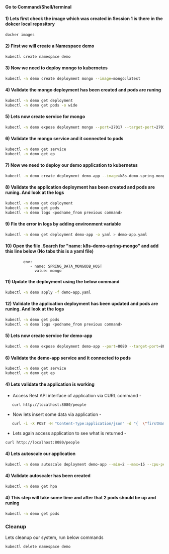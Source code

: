 ##

#### Go to Command/Shell/terminal

#### 1) Lets first check the image which was created in Session 1 is there in the dokcer local repository

```bash
docker images
```

#### 2) First we will create a Namespace demo

```bash
kubectl create namespace demo
```

#### 3) Now we need to deploy mongo to kubernetes


```bash
kubectl -n demo create deployment mongo --image=mongo:latest
```

#### 4) Validate the mongo deployment has been created and pods are runing

``` bash
kubectl -n demo get deployment
kubectl -n demo get pods -o wide
```

#### 5) Lets now create service for mongo

``` bash
kubectl -n demo expose deployment mongo --port=27017 --target-port=27017
```

#### 6) Validate the mongo service and it connected to pods

``` bash
kubectl -n demo get service
kubectl -n demo get ep
```


#### 7) Now we need to deploy our demo application to kubernetes

``` bash
kubectl -n demo create deployment demo-app --image=k8s-demo-spring-mongo:1 
```


#### 8) Validate the application deployment has been created and pods are runing. And look at the logs

``` bash
kubectl -n demo get deployment
kubectl -n demo get pods
kubectl -n demo logs <podname_from previous command>
```

#### 9) Fix the error in logs by adding environment variable

``` bash
kubectl -n demo get deployment demo-app -o yaml > demo-app.yaml
```

#### 10) Open the file .Search for "name: k8s-demo-spring-mongo" and add this line below (No tabs this is a yaml file)

```
        env:
           - name: SPRING_DATA_MONGODB_HOST
             value: mongo
```

#### 11) Update the deployment using the below command

``` bash
kubectl -n demo apply -f demo-app.yaml
```

#### 12) Validate the application deployment has been updated and pods are runing. And look at the logs

``` bash
kubectl -n demo get pods
kubectl -n demo logs <podname_from previous command>
```


#### 5) Lets now create service for demo-app

``` bash
kubectl -n demo expose deployment demo-app --port=8080 --target-port=8080 --type=LoadBalancer 
```

#### 6) Validate the demo-app service and it connected to pods

``` bash
kubectl -n demo get service
kubectl -n demo get ep
```

#### 4) Lets validate the application is working

* Access Rest API interface of application via CURL command -  

 ```bash
    curl http://localhost:8080/people
 ```

* Now lets insert some data via application -

 ```bash
    curl -i -X POST -H "Content-Type:application/json" -d "{  \"firstName\" : \"Frodo\",  \"lastName\" : \"Baggins\" }" http://localhost:8080/people
 ```

* Lets again access application to see what is returned -

```bash
curl http://localhost:8080/people
```

#### 4) Lets autoscale our application

``` bash
kubectl -n demo autoscale deployment demo-app --min=2 --max=15 --cpu-percent=70
```
#### 4) Validate autoscaler has been created 

``` bash
kubectl -n demo get hpa
```
#### 4) This step will take some time and after that 2 pods should be up and runing 

``` bash
kubectl -n demo get pods
```


  ### Cleanup

  Lets cleanup our system, run below commands

  ```bash
kubectl delete namespace demo  
```
